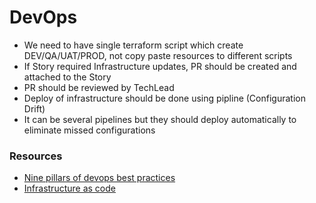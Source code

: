# DevOps

* We need to have single terraform script which create DEV/QA/UAT/PROD, not copy paste resources to different scripts
* If Story required Infrastructure updates, PR should be created and attached to the Story
* PR should be reviewed by TechLead
* Deploy of infrastructure should be done using pipline (Configuration Drift)
* It can be several pipelines but they should deploy automatically to eliminate missed configurations

### Resources
* [Nine pillars of devops best practices](https://devops.com/nine-pillars-of-devops-best-practices/)
* [Infrastructure as code](https://www.contino.io/insights/infrastructure-as-code)
